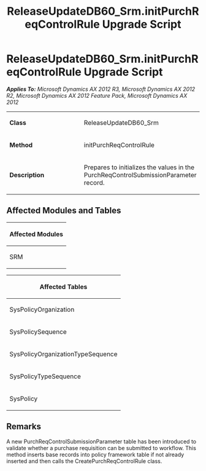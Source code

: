 ﻿---
title: ReleaseUpdateDB60_Srm.initPurchReqControlRule Upgrade Script
TOCTitle: ReleaseUpdateDB60_Srm.initPurchReqControlRule Upgrade Script
ms:assetid: 7159aa2c-bbe3-eb17-a408-7d73f83f916a
ms:mtpsurl: https://msdn.microsoft.com/en-us/library/JJ685780(v=AX.60)
ms:contentKeyID: 49708980
ms.date: 05/18/2015
mtps_version: v=AX.60
---

# ReleaseUpdateDB60\_Srm.initPurchReqControlRule Upgrade Script 


_**Applies To:** Microsoft Dynamics AX 2012 R3, Microsoft Dynamics AX 2012 R2, Microsoft Dynamics AX 2012 Feature Pack, Microsoft Dynamics AX 2012_

<table>
<colgroup>
<col style="width: 50%" />
<col style="width: 50%" />
</colgroup>
<tbody>
<tr class="odd">
<td><p><strong>Class</strong></p></td>
<td><p>ReleaseUpdateDB60_Srm</p></td>
</tr>
<tr class="even">
<td><p><strong>Method</strong></p></td>
<td><p>initPurchReqControlRule</p></td>
</tr>
<tr class="odd">
<td><p><strong>Description</strong></p></td>
<td><p>Prepares to initializes the values in the PurchReqControlSubmissionParameter record.</p></td>
</tr>
</tbody>
</table>


## Affected Modules and Tables

<table>
<colgroup>
<col style="width: 100%" />
</colgroup>
<thead>
<tr class="header">
<th><p>Affected Modules</p></th>
</tr>
</thead>
<tbody>
<tr class="odd">
<td><p>SRM</p></td>
</tr>
</tbody>
</table>


<table>
<colgroup>
<col style="width: 100%" />
</colgroup>
<thead>
<tr class="header">
<th><p>Affected Tables</p></th>
</tr>
</thead>
<tbody>
<tr class="odd">
<td><p>SysPolicyOrganization</p></td>
</tr>
<tr class="even">
<td><p>SysPolicySequence</p></td>
</tr>
<tr class="odd">
<td><p>SysPolicyOrganizationTypeSequence</p></td>
</tr>
<tr class="even">
<td><p>SysPolicyTypeSequence</p></td>
</tr>
<tr class="odd">
<td><p>SysPolicy</p></td>
</tr>
</tbody>
</table>


## Remarks

A new PurchReqControlSubmissionParameter table has been introduced to validate whether a purchase requisition can be submitted to workflow. This method inserts base records into policy framework table if not already inserted and then calls the CreatePurchReqControlRule class.

  


